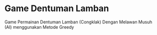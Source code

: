 # Game Dentuman Lamban

Game Permainan Dentuman Lamban (Congklak) Dengan Melawan Musuh (AI) menggunakan Metode Greedy 
